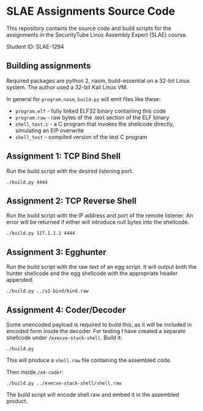 # SLAE Assignments Source Code

This repository contains the source code and build scripts for the assignments in the SecurityTube Linux Assembly Expert (SLAE) course.

Student ID: SLAE-1294

## Building assignments

Required packages are python 2, nasm, build-essential on a 32-bit Linux system. The author used a 32-bit Kali Linux VM.

In general for `program.nasm`, `build.py` will emit files like these:

* `program.elf` - fully linked ELF32 binary containing this code
* `program.raw` - raw bytes of the .text section of the ELF binary
* `shell_test.c` - a C program that invokes the shellcode directly, simulating an EIP overwrite
* `shell_test` - compiled version of the test C program

## Assignment 1: TCP Bind Shell

Run the build script with the desired listening port.

    ./build.py 4444

## Assignment 2: TCP Reverse Shell

Run the build script with the IP address and port of the remote listener. An error will be returned if either will introduce null bytes into the shellcode.

    ./build.py 127.1.1.1 4444

## Assignment 3: Egghunter

Run the build script with the raw text of an egg script. It will output both the hunter shellcode and the egg shellcode with the appropriate header appended.

    ./build.py ../a1-bind/bind.raw

## Assignment 4: Coder/Decoder

Some unencoded payload is required to build this, as it will be included in encoded form inside the decoder. For testing I have created a separate shellcode under `/execve-stack-shell`. Build it:

    ./build.py

This will produce a `shell.raw` file containing the assembled code.

Then inside `/a4-coder`:

    ./build.py ../execve-stack-shell/shell.raw

The build script will encode shell.raw and embed it in the assembled product.